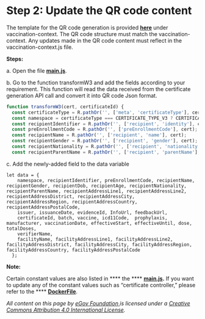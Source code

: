 # Step 2: Update the QR code content

The template for the QR code generation is provided [**here**](https://github.com/egovernments/DIVOC/blob/main/vaccination-context/vaccination-context.js) under vaccination-context. The QR code structure must match the vaccination-context. Any updates made in the QR code content must reflect in the vaccination-context.js file.

**Steps:**

a. Open the file [**main.js**](https://github.com/egovernments/DIVOC/blob/main/backend/certificate\_signer/main.js).

b. Go to the function transformW3 and add the fields according to your requirement. This function will read the data received from the certificate generation API call and convert it into QR code Json format.

```javascript
function transformW3(cert, certificateId) {
  const certificateType = R.pathOr('', ['meta', 'certificateType'], cert);
  const namespace = certificateType === CERTIFICATE_TYPE_V3 ? CERTIFICATE_NAMESPACE_V2 : CERTIFICATE_NAMESPACE;
  const recipientIdentifier = R.pathOr('', ['recipient', 'identity'], cert);
  const preEnrollmentCode = R.pathOr('', ['preEnrollmentCode'], cert);
  const recipientName = R.pathOr('', ['recipient', 'name'], cert);
  const recipientGender = R.pathOr('', ['recipient', 'gender'], cert);
  const recipientNationality = R.pathOr('', ['recipient', 'nationality'], cert);
  const recipientParentName = R.pathOr('', ['recipient', 'parentName'], cert);
```

c. Add the newly-added field to the data variable

```
let data = {
    namespace, recipientIdentifier, preEnrollmentCode, recipientName, recipientGender, recipientDob, recipientAge, recipientNationality, recipientParentName, recipientAddressLine1, recipientAddressLine2, recipientAddressDistrict, recipientAddressCity, recipientAddressRegion, recipientAddressCountry, recipientAddressPostalCode,
    issuer, issuanceDate, evidenceId, InfoUrl, feedbackUrl,
    certificateId, batch, vaccine, icd11Code,  prophylaxis, manufacturer, vaccinationDate, effectiveStart, effectiveUntil, dose, totalDoses,
    verifierName,
    facilityName, facilityAddressLine1, facilityAddressLine2, facilityAddressDistrict, facilityAddressCity, facilityAddressRegion, facilityAddressCountry, facilityAddressPostalCode
  };
```

**Note:**&#x20;

Certain constant values are also listed in **** the **** [**main.js**](https://github.com/egovernments/DIVOC/blob/main/backend/certificate\_signer/main.js)**.** If you want to update any of the constant values such as “certificate controller,” please refer to the **** [**DockerFile**](https://github.com/egovernments/DIVOC/blob/main/backend/certificate\_signer/Dockerfile).



_All content on this page by_ [_eGov Foundation_ ](https://egov.org.in)_is licensed under a_ [_Creative Commons Attribution 4.0 International License_](http://creativecommons.org/licenses/by/4.0/)_._
